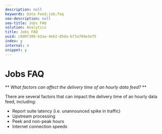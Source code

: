 ```yaml
---
description: null
keywords: Data Feed;job;faq
seo-description: null
seo-title: Jobs FAQ
solution: Analytics
title: Jobs FAQ
uuid: c8d0f309-b2aa-4eb2-85da-bf3a769e3e75
index: y
internal: n
snippet: y
---
```


# Jobs FAQ

 ** *What factors can affect the delivery time of an hourly data feed?* **

There are several factors that can impact the delivery time of an hourly data feed, including:

* Report suite latency (i.e. unannounced spike in traffic) 
* Upstream processing 
* Peek and non-peak hours 
* Internet connection speeds

